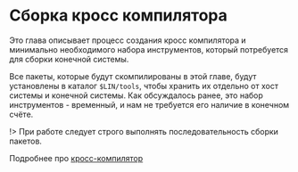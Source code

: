# Сборка кросс компилятора

Это глава описывает процесс создания кросс компилятора и минимально необходимого набора инструментов, который потребуется для сборки конечной системы.

Все пакеты, которые будут скомпилированы в этой главе, будут установлены в каталог `$LIN/tools`, чтобы хранить их отдельно от хост системы и конечной системы. Как обсуждалось ранее, это набор инструментов - временный, и нам не требуется его наличие в конечном счёте.

!> При работе следует строго выполнять последовательность сборки пакетов.

Подробнее про [кросс-компилятор](additional/cross-compiler)
